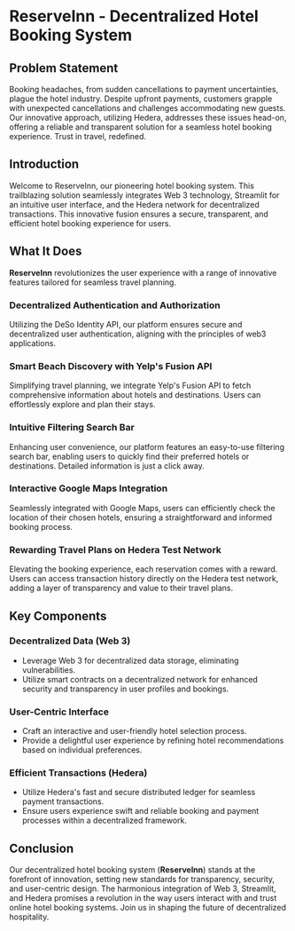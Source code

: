 # ReserveInn - Decentralized Hotel Booking System

## Problem Statement

Booking headaches, from sudden cancellations to payment uncertainties, plague the hotel industry. Despite upfront payments, customers grapple with unexpected cancellations and challenges accommodating new guests. Our innovative approach, utilizing Hedera, addresses these issues head-on, offering a reliable and transparent solution for a seamless hotel booking experience. Trust in travel, redefined.

## Introduction

Welcome to ReserveInn, our pioneering hotel booking system. This trailblazing solution seamlessly integrates Web 3 technology, Streamlit for an intuitive user interface, and the Hedera network for decentralized transactions. This innovative fusion ensures a secure, transparent, and efficient hotel booking experience for users.

## What It Does

**ReserveInn** revolutionizes the user experience with a range of innovative features tailored for seamless travel planning.

### Decentralized Authentication and Authorization

Utilizing the DeSo Identity API, our platform ensures secure and decentralized user authentication, aligning with the principles of web3 applications.

### Smart Beach Discovery with Yelp's Fusion API

Simplifying travel planning, we integrate Yelp's Fusion API to fetch comprehensive information about hotels and destinations. Users can effortlessly explore and plan their stays.

### Intuitive Filtering Search Bar

Enhancing user convenience, our platform features an easy-to-use filtering search bar, enabling users to quickly find their preferred hotels or destinations. Detailed information is just a click away.

### Interactive Google Maps Integration

Seamlessly integrated with Google Maps, users can efficiently check the location of their chosen hotels, ensuring a straightforward and informed booking process.

### Rewarding Travel Plans on Hedera Test Network

Elevating the booking experience, each reservation comes with a reward. Users can access transaction history directly on the Hedera test network, adding a layer of transparency and value to their travel plans.

## Key Components

### Decentralized Data (Web 3)

- Leverage Web 3 for decentralized data storage, eliminating vulnerabilities.
- Utilize smart contracts on a decentralized network for enhanced security and transparency in user profiles and bookings.

### User-Centric Interface

- Craft an interactive and user-friendly hotel selection process.
- Provide a delightful user experience by refining hotel recommendations based on individual preferences.

### Efficient Transactions (Hedera)

- Utilize Hedera's fast and secure distributed ledger for seamless payment transactions.
- Ensure users experience swift and reliable booking and payment processes within a decentralized framework.

## Conclusion

Our decentralized hotel booking system (**ReserveInn**) stands at the forefront of innovation, setting new standards for transparency, security, and user-centric design. The harmonious integration of Web 3, Streamlit, and Hedera promises a revolution in the way users interact with and trust online hotel booking systems. Join us in shaping the future of decentralized hospitality.